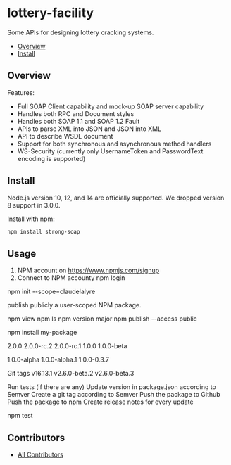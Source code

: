 # lottery-facility
Some APIs for designing lottery cracking systems.


- [Overview](#overview)
- [Install](#install)


## Overview

Features:

* Full SOAP Client capability and mock-up SOAP server capability
* Handles both RPC and Document styles
* Handles both SOAP 1.1 and SOAP 1.2 Fault
* APIs to parse XML into JSON and JSON into XML
* API to describe WSDL document
* Support for both synchronous and asynchronous method handlers
* WS-Security (currently only UsernameToken and PasswordText encoding is supported)

## Install

Node.js version 10, 12, and 14 are officially supported. We dropped version 8
support in 3.0.0.

Install with npm:

```sh
npm install strong-soap
```


## Usage





1) NPM account on https://www.npmjs.com/signup
2) Connect to NPM accounty
npm login




npm init --scope=claudelalyre





publish publicly a user-scoped NPM package.


npm view
npm ls
npm version major
npm publish --access public


npm install my-package

2.0.0
2.0.0-rc.2
2.0.0-rc.1
1.0.0
1.0.0-beta

1.0.0-alpha
1.0.0-alpha.1
1.0.0-0.3.7


Git tags
v16.13.1
v2.6.0-beta.2
v2.6.0-beta.3 


Run tests (if there are any)
Update version in package.json according to Semver
Create a git tag according to Semver
Push the package to Github
Push the package to npm
Create release notes for every update

npm test



## Contributors

 * [All Contributors](./AUTHORS)
 